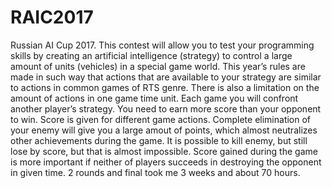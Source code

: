# RAIC2017
Russian AI Cup 2017.
This contest will allow you to test your programming skills by creating an artificial intelligence (strategy) to control a large amount of units (vehicles) in a special game world. This year’s rules are made in such way that actions that are available to your strategy are similar to actions in common games of RTS genre. There is also a limitation on the amount of actions in one game time unit. Each game you will confront another player’s strategy. You need to earn more score than your opponent to win. Score is given for different game actions. Complete elimination of your enemy will give you a large amout of points, which almost neutralizes other achievements during the game. It is possible to kill enemy, but still lose by score, but that is almost impossible. Score gained during the game is more important if neither of players succeeds in destroying the opponent in given time.
2 rounds and final took me 3 weeks and about 70 hours.
